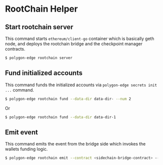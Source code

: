# RootChain Helper

## Start rootchain server

This command starts `ethereum/client-go` container which is basically geth node, 
and deploys the rootchain bridge and the checkpoint manager contracts.

```bash
$ polygon-edge rootchain server
```

## Fund initialized accounts

This command funds the initialized accounts via `polygon-edge secrets init ...` command.

```bash
$ polygon-edge rootchain fund --data-dir data-dir- --num 2
```
Or
```bash
$ polygon-edge rootchain fund --data-dir data-dir-1
```

## Emit event

This command emits the event from the bridge side which invokes the wallets funding logic.

```bash
$ polygon-edge rootchain emit --contract <sidechain-bridge-contract> --wallets <wallets> --amounts <amounts>
```